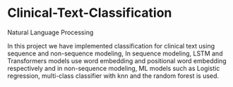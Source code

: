 # Clinical-Text-Classification
Natural Language Processing

In this project we have implemented classification for clinical text using sequence and non-sequence modeling, In sequence modeling, LSTM and Transformers models use word embedding and positional word embedding respectively and in non-sequence modeling, ML 
models such as Logistic regression, multi-class classifier with knn and the random forest is 
used.
